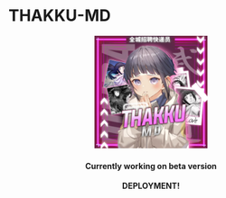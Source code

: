 # THAKKU-MD


<div align="center">
  <p align="center">
<img src=./media/thakku.jpg sizealt="JPG" width="200" height="200"/>
</p>

#### Currently working on beta version

**DEPLOYMENT!**
